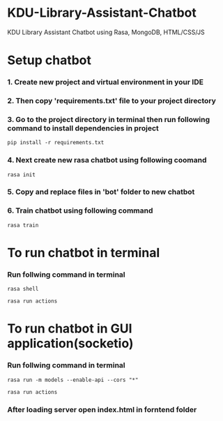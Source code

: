 # KDU-Library-Assistant-Chatbot
KDU Library Assistant Chatbot using Rasa, MongoDB, HTML/CSS/JS

# Setup chatbot
### 1. Create new project and virtual environment in your IDE
### 2. Then copy 'requirements.txt' file to your project directory
### 3. Go to the project directory in terminal then run following command to install dependencies in project
```
pip install -r requirements.txt
 ```
### 4. Next create new rasa chatbot using following coomand
```
rasa init
 ```
### 5. Copy and replace files in 'bot' folder to new chatbot
### 6. Train  chatbot using following command
```
rasa train
 ```


# To run  chatbot in terminal
### Run follwing command in terminal 
```
rasa shell
 ```
```
rasa run actions 
 ```

# To run  chatbot in GUI application(socketio)

### Run follwing command in terminal 
```
rasa run -m models --enable-api --cors "*"
 ```
```
rasa run actions 
 ```

### After loading server open index.html in forntend folder

